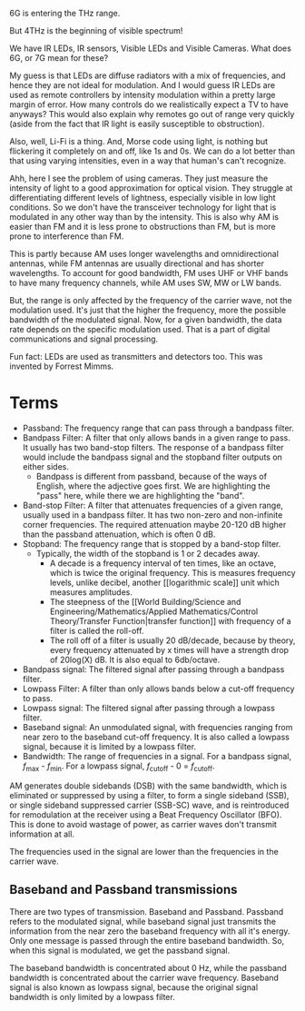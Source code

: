 6G is entering the THz range.

But 4THz is the beginning of visible spectrum!

We have IR LEDs, IR sensors, Visible LEDs and Visible Cameras.
What does 6G, or 7G mean for these?

My guess is that LEDs are diffuse radiators with a mix of frequencies, and hence they are not ideal for modulation.
And I would guess IR LEDs are used as remote controllers by intensity modulation within a pretty large margin of error.
How many controls do we realistically expect a TV to have anyways? This would also explain why remotes go out of range very quickly (aside from the fact that IR light is easily susceptible to obstruction).

Also, well, Li-Fi is a thing. And, Morse code using light, is nothing but flickering it completely on and off, like 1s and 0s. We can do a lot better than that using varying intensities, even in a way that human's can't recognize.

Ahh, here I see the problem of using cameras. They just measure the intensity of light to a good approximation for optical vision. They struggle at differentiating different levels of lightness, especially visible in low light conditions. So we don't have the transceiver technology for light that is modulated in any other way than by the intensity. This is also why AM is easier than FM and it is less prone to obstructions than FM, but is more prone to interference than FM.

This is partly because AM uses longer wavelengths and omnidirectional antennas, while FM antennas are usually directional and has shorter wavelengths. To account for good bandwidth, FM uses UHF or VHF bands to have many frequency channels, while AM uses SW, MW or LW bands.

But, the range is only affected by the frequency of the carrier wave, not the modulation used. It's just that the higher the frequency, more the possible bandwidth of the modulated signal. Now, for a given bandwidth, the data rate depends on the specific modulation used. That is a part of digital communications and signal processing.

Fun fact: LEDs are used as transmitters and detectors too. This was invented by Forrest Mimms.



# Terms
- Passband: The frequency range that can pass through a bandpass filter.
- Bandpass Filter: A filter that only allows bands in a given range to pass. It usually has two band-stop filters. The response of a bandpass filter would include the bandpass signal and the stopband filter outputs on either sides.
	- Bandpass is different from passband, because of the ways of English, where the adjective goes first. We are highlighting the "pass" here, while there we are highlighting the "band".
- Band-stop Filter: A filter that attenuates frequencies of a given range, usually used in a bandpass filter. It has two non-zero and non-infinite corner frequencies. The required attenuation maybe 20-120 dB higher than the passband attenuation, which is often 0 dB.
- Stopband: The frequency range that is stopped by a band-stop filter.
	- Typically, the width of the stopband is 1 or 2 decades away.
		- A decade is a frequency interval of ten times, like an octave, which is twice the original frequency. This is measures frequency levels, unlike decibel, another [[logarithmic scale]] unit which measures amplitudes.
		- The steepness of the [[World Building/Science and Engineering/Mathematics/Applied Mathematics/Control Theory/Transfer Function|transfer function]] with frequency of a filter is called the roll-off.
		- The roll off of a filter is usually 20 dB/decade, because by theory, every frequency attenuated by x times will have a strength drop of 20log(X) dB. It is also equal to 6db/octave.
- Bandpass signal: The filtered signal after passing through a bandpass filter.
- Lowpass Filter: A filter than only allows bands below a cut-off frequency to pass.
- Lowpass signal: The filtered signal after passing through a lowpass filter.
- Baseband signal: An unmodulated signal, with frequencies ranging from near zero to the baseband cut-off frequency. It is also called a lowpass signal, because it is limited by a lowpass filter.
- Bandwidth: The range of frequencies in a signal. For a bandpass signal, $f_\text{max}$ - $f_\text{min}$. For a lowpass signal, $f_\text{cutoff}$ - 0 = $f_\text{cutoff}$.

AM generates double sidebands (DSB) with the same bandwidth, which is eliminated or suppressed by using a filter, to form a single sideband (SSB), or single sideband suppressed carrier (SSB-SC) wave, and is reintroduced for remodulation at the receiver using a Beat Frequency Oscillator (BFO). This is done to avoid wastage of power, as carrier waves don't transmit information at all.

The frequencies used in the signal are lower than the frequencies in the carrier wave.

## Baseband and Passband transmissions
There are two types of transmission. Baseband and Passband. Passband refers to the modulated signal, while baseband signal just transmits the information from the near zero the baseband frequency with all it's energy. Only one message is passed through the entire baseband bandwidth. So, when this signal is modulated, we get the passband signal.

The baseband bandwidth is concentrated about 0 Hz, while the passband bandwidth is concentrated about the carrier wave frequency. Baseband signal is also known as lowpass signal, because the original signal bandwidth is only limited by a lowpass filter.


